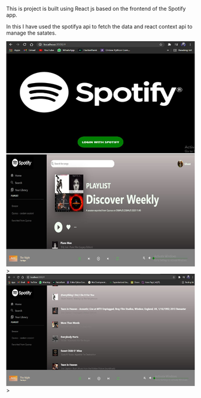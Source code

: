 <p>This is project is built using React js based on the frontend of the Spotify app.</p>
<p>In this I have used the spotifya api to fetch the data and react context api to manage the satates.</p>



<img src="Images/spotify1.JPG" width="600" height="300">
<img src="Images/spotify2.JPG" width="600" height="300">>
<img src="Images/spotify3.JPG" width="600" height="300">>
